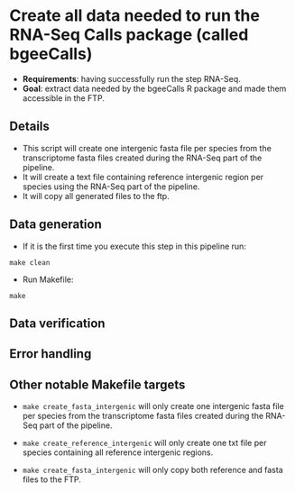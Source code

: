# Create all data needed to run the RNA-Seq Calls package (called bgeeCalls)

* **Requirements**: having successfully run the step RNA-Seq.
* **Goal**:         extract data needed by the bgeeCalls R package and made them accessible in the FTP.

## Details
* This script will create one intergenic fasta file per species from the transcriptome fasta files created during the RNA-Seq part of the pipeline.
* It will create a text file containing reference intergenic region per species using the RNA-Seq part of the pipeline.
* It will copy all generated files to the ftp.

## Data generation
* If it is the first time you execute this step in this pipeline run:
```
make clean
```
* Run Makefile:
```
make
```

## Data verification

## Error handling

## Other notable Makefile targets

* `make create_fasta_intergenic` will only create one intergenic fasta file per species from the transcriptome fasta files created during the RNA-Seq part of the pipeline.

* `make create_reference_intergenic` will only create one txt file per species containing all reference intergenic regions.

* `make create_fasta_intergenic` will only copy both reference and fasta files to the FTP.

